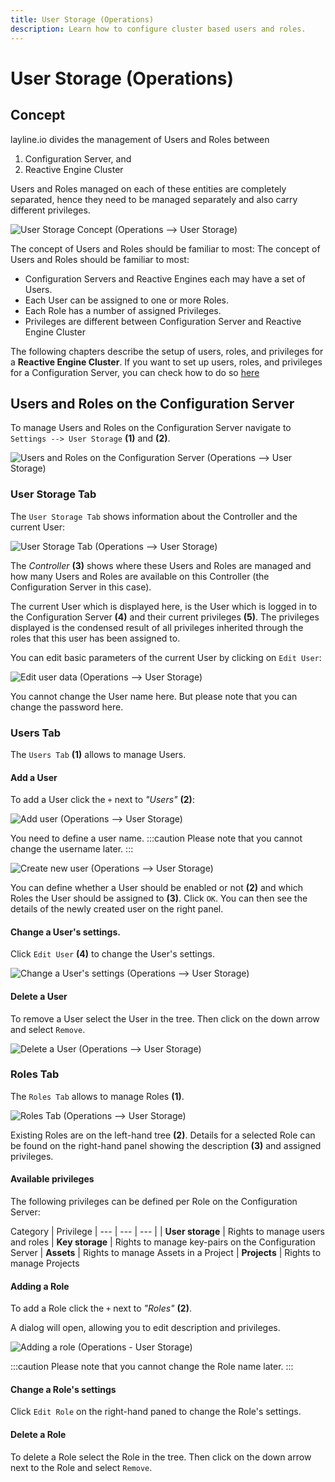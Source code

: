 ```yaml
---
title: User Storage (Operations)
description: Learn how to configure cluster based users and roles.
---
```


# User Storage (Operations)

## Concept

layline.io divides the management of Users and Roles between 
1. Configuration Server, and
2. Reactive Engine Cluster

Users and Roles managed on each of these entities are completely separated, hence they need to be managed separately and also carry different privileges.

![](.operations-user-storage_images/2021-11-16-16-00-56.png "User Storage Concept (Operations --> User Storage)")

The concept of Users and Roles should be familiar to most:
The concept of Users and Roles should be familiar to most:
- Configuration Servers and Reactive Engines each may have a set of Users.
- Each User can be assigned to one or more Roles.
- Each Role has a number of assigned Privileges.
- Privileges are different between Configuration Server and Reactive Engine Cluster

The following chapters describe the setup of users, roles, and privileges for a **Reactive Engine Cluster**.
If you want to set up users, roles, and privileges for a Configuration Server, you can check how to do so [here](/doc/settings/settings-user-storage.md)

## Users and Roles on the Configuration Server

To manage Users and Roles on the Configuration Server navigate to `Settings --> User Storage` **(1)** and **(2)**.


![](.operations-user-storage_images/2021-11-16-16-19-51.png "Users and Roles on the Configuration Server (Operations --> User Storage)")

### User Storage Tab

The `User Storage Tab` shows information about the Controller and the current User:

![](.operations-user-storage_images/2021-11-16-16-14-47.png "User Storage Tab (Operations --> User Storage)")

The _Controller_ **(3)** shows where these Users and Roles are managed and how many Users and Roles are available on this Controller (the Configuration Server in this case).

The current User which is displayed here, is the User which is logged in to the Configuration Server **(4)** and their current privileges **(5)**. The privileges displayed is the condensed result of all privileges inherited through the roles that this user has been assigned to.

You can edit basic parameters of the current User by clicking on `Edit User`:

![](.operations-user-storage_images/2021-11-16-16-23-53.png "Edit user data (Operations --> User Storage)")

You cannot change the User name here. But please note that you can change the password here.

### Users Tab

The `Users Tab` **(1)** allows to manage Users. 

#### Add a User

To add a User click the `+` next to _"Users"_ **(2)**:

![](.operations-user-storage_images/2021-11-16-16-29-50.png "Add user (Operations --> User Storage)")

You need to define a user name.
:::caution
Please note that you cannot change the username later.
:::

![](.operations-user-storage_images/2021-11-16-16-36-03.png "Create new user (Operations --> User Storage)")

You can define whether a User should be enabled or not **(2)** and which Roles the User should be assigned to **(3)**. Click `OK`. You can then see the details of the newly created user on the right panel.

#### Change a User's settings.

Click `Edit User` **(4)** to change the User's settings.

![](.operations-user-storage_images/2021-11-16-16-41-38.png "Change a User's settings (Operations --> User Storage)")

#### Delete a User

To remove a User select the User in the tree. Then click on the down arrow and select `Remove`.

![](.operations-user-storage_images/2021-11-16-16-43-11.png "Delete a User (Operations --> User Storage)")

### Roles Tab

The `Roles Tab` allows to manage Roles **(1)**.

![](.operations-user-storage_images/2021-11-16-16-50-31.png "Roles Tab (Operations --> User Storage)")

Existing Roles are on the left-hand tree **(2)**. Details for a selected Role can be found on the right-hand panel showing the description **(3)** and assigned privileges.

#### Available privileges

The following privileges can be defined per Role on the Configuration Server:

Category | Privilege 
| --- | --- | --- |
| **User storage** | Rights to manage users and roles
| **Key storage** | Rights to manage key-pairs on the Configuration Server
| **Assets** | Rights to manage Assets in a Project
| **Projects** | Rights to manage Projects


#### Adding a Role

To add a Role click the `+` next to _"Roles"_ **(2)**.

A dialog will open, allowing you to edit description and privileges.

![](.operations-user-storage_images/2021-11-16-16-53-42.png "Adding a role (Operations - User Storage)")

:::caution
Please note that you cannot change the Role name later.
:::

#### Change a Role's settings

Click `Edit Role` on the right-hand paned to change the Role's settings.

#### Delete a Role

To delete a Role select the Role in the tree. Then click on the down arrow next to the Role and select `Remove`.

